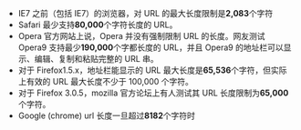 - IE7 之前（包括 IE7）的浏览器，对 URL 的最大长度限制是**2,083**个字符
- Safari 最少支持**80,000**个字符长度的 URL。
- Opera 官方网站上说，Opera 并没有强制限制 URL 的长度。网友测试 Opera9 支持最少**190,000**个字都长度的 URL，并且 Opera9 的地址栏可以显示、编辑、复制和粘贴完整的 URL 串。
- 对于 Firefox1.5.x，地址栏能显示的 URL 最大长度是**65,536**个字符，但实际上有效的 URL 最大长度不少于 100,000 个字符。
- 对于 Firefox 3.0.5，mozilla 官方论坛上有人测试其 URL 长度限制为**65,000**个字符。
- Google (chrome) url 长度一旦超过**8182**个字符时
